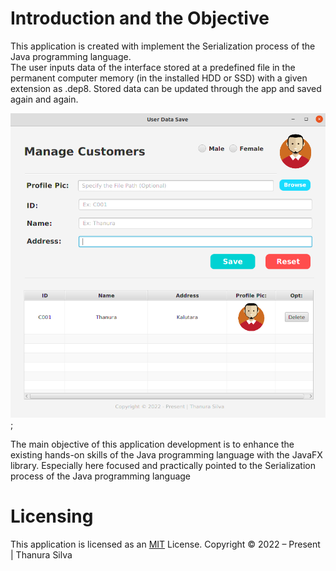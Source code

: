 # Introduction and the Objective

This application is created with implement the Serialization process of the Java programming language.  
The user inputs data of the interface stored at a predefined file in the permanent computer memory (in the installed HDD or SSD) with a  given extension as .dep8. 
Stored data can be updated through the app and saved again and again.


![This is image](./assets/screenView.png);

The main objective of this application development is to enhance the existing hands-on skills of the Java programming language with the JavaFX library.
Especially here focused and practically pointed to the Serialization process of the Java programming language

# Licensing

This application is licensed as an [MIT](./License.txt) License. Copyright © 2022 – Present | Thanura Silva

